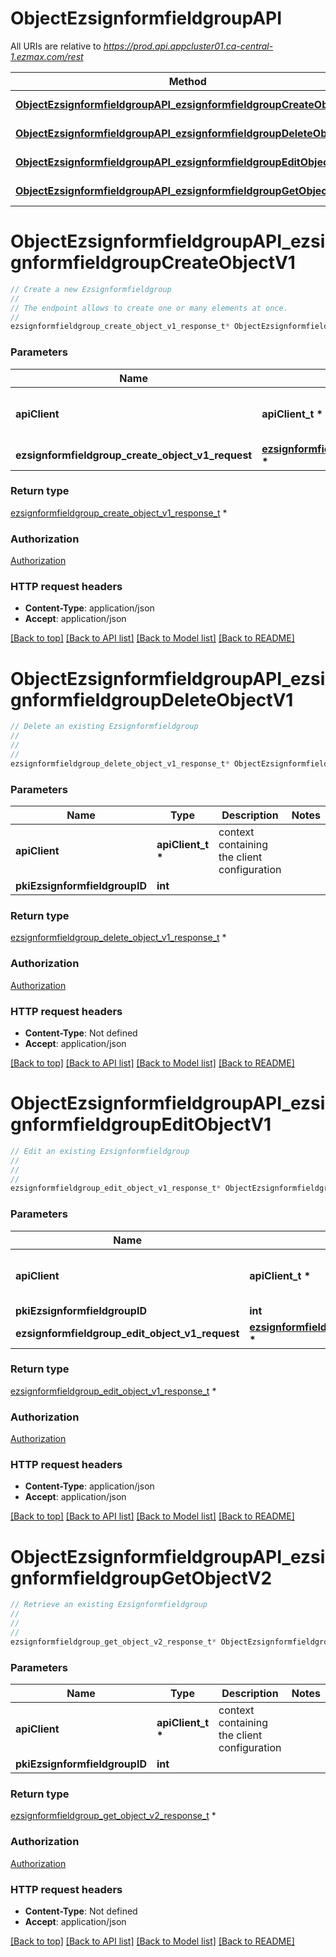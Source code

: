 # ObjectEzsignformfieldgroupAPI

All URIs are relative to *https://prod.api.appcluster01.ca-central-1.ezmax.com/rest*

Method | HTTP request | Description
------------- | ------------- | -------------
[**ObjectEzsignformfieldgroupAPI_ezsignformfieldgroupCreateObjectV1**](ObjectEzsignformfieldgroupAPI.md#ObjectEzsignformfieldgroupAPI_ezsignformfieldgroupCreateObjectV1) | **POST** /1/object/ezsignformfieldgroup | Create a new Ezsignformfieldgroup
[**ObjectEzsignformfieldgroupAPI_ezsignformfieldgroupDeleteObjectV1**](ObjectEzsignformfieldgroupAPI.md#ObjectEzsignformfieldgroupAPI_ezsignformfieldgroupDeleteObjectV1) | **DELETE** /1/object/ezsignformfieldgroup/{pkiEzsignformfieldgroupID} | Delete an existing Ezsignformfieldgroup
[**ObjectEzsignformfieldgroupAPI_ezsignformfieldgroupEditObjectV1**](ObjectEzsignformfieldgroupAPI.md#ObjectEzsignformfieldgroupAPI_ezsignformfieldgroupEditObjectV1) | **PUT** /1/object/ezsignformfieldgroup/{pkiEzsignformfieldgroupID} | Edit an existing Ezsignformfieldgroup
[**ObjectEzsignformfieldgroupAPI_ezsignformfieldgroupGetObjectV2**](ObjectEzsignformfieldgroupAPI.md#ObjectEzsignformfieldgroupAPI_ezsignformfieldgroupGetObjectV2) | **GET** /2/object/ezsignformfieldgroup/{pkiEzsignformfieldgroupID} | Retrieve an existing Ezsignformfieldgroup


# **ObjectEzsignformfieldgroupAPI_ezsignformfieldgroupCreateObjectV1**
```c
// Create a new Ezsignformfieldgroup
//
// The endpoint allows to create one or many elements at once.
//
ezsignformfieldgroup_create_object_v1_response_t* ObjectEzsignformfieldgroupAPI_ezsignformfieldgroupCreateObjectV1(apiClient_t *apiClient, ezsignformfieldgroup_create_object_v1_request_t * ezsignformfieldgroup_create_object_v1_request);
```

### Parameters
Name | Type | Description  | Notes
------------- | ------------- | ------------- | -------------
**apiClient** | **apiClient_t \*** | context containing the client configuration |
**ezsignformfieldgroup_create_object_v1_request** | **[ezsignformfieldgroup_create_object_v1_request_t](ezsignformfieldgroup_create_object_v1_request.md) \*** |  | 

### Return type

[ezsignformfieldgroup_create_object_v1_response_t](ezsignformfieldgroup_create_object_v1_response.md) *


### Authorization

[Authorization](../README.md#Authorization)

### HTTP request headers

 - **Content-Type**: application/json
 - **Accept**: application/json

[[Back to top]](#) [[Back to API list]](../README.md#documentation-for-api-endpoints) [[Back to Model list]](../README.md#documentation-for-models) [[Back to README]](../README.md)

# **ObjectEzsignformfieldgroupAPI_ezsignformfieldgroupDeleteObjectV1**
```c
// Delete an existing Ezsignformfieldgroup
//
// 
//
ezsignformfieldgroup_delete_object_v1_response_t* ObjectEzsignformfieldgroupAPI_ezsignformfieldgroupDeleteObjectV1(apiClient_t *apiClient, int pkiEzsignformfieldgroupID);
```

### Parameters
Name | Type | Description  | Notes
------------- | ------------- | ------------- | -------------
**apiClient** | **apiClient_t \*** | context containing the client configuration |
**pkiEzsignformfieldgroupID** | **int** |  | 

### Return type

[ezsignformfieldgroup_delete_object_v1_response_t](ezsignformfieldgroup_delete_object_v1_response.md) *


### Authorization

[Authorization](../README.md#Authorization)

### HTTP request headers

 - **Content-Type**: Not defined
 - **Accept**: application/json

[[Back to top]](#) [[Back to API list]](../README.md#documentation-for-api-endpoints) [[Back to Model list]](../README.md#documentation-for-models) [[Back to README]](../README.md)

# **ObjectEzsignformfieldgroupAPI_ezsignformfieldgroupEditObjectV1**
```c
// Edit an existing Ezsignformfieldgroup
//
// 
//
ezsignformfieldgroup_edit_object_v1_response_t* ObjectEzsignformfieldgroupAPI_ezsignformfieldgroupEditObjectV1(apiClient_t *apiClient, int pkiEzsignformfieldgroupID, ezsignformfieldgroup_edit_object_v1_request_t * ezsignformfieldgroup_edit_object_v1_request);
```

### Parameters
Name | Type | Description  | Notes
------------- | ------------- | ------------- | -------------
**apiClient** | **apiClient_t \*** | context containing the client configuration |
**pkiEzsignformfieldgroupID** | **int** |  | 
**ezsignformfieldgroup_edit_object_v1_request** | **[ezsignformfieldgroup_edit_object_v1_request_t](ezsignformfieldgroup_edit_object_v1_request.md) \*** |  | 

### Return type

[ezsignformfieldgroup_edit_object_v1_response_t](ezsignformfieldgroup_edit_object_v1_response.md) *


### Authorization

[Authorization](../README.md#Authorization)

### HTTP request headers

 - **Content-Type**: application/json
 - **Accept**: application/json

[[Back to top]](#) [[Back to API list]](../README.md#documentation-for-api-endpoints) [[Back to Model list]](../README.md#documentation-for-models) [[Back to README]](../README.md)

# **ObjectEzsignformfieldgroupAPI_ezsignformfieldgroupGetObjectV2**
```c
// Retrieve an existing Ezsignformfieldgroup
//
// 
//
ezsignformfieldgroup_get_object_v2_response_t* ObjectEzsignformfieldgroupAPI_ezsignformfieldgroupGetObjectV2(apiClient_t *apiClient, int pkiEzsignformfieldgroupID);
```

### Parameters
Name | Type | Description  | Notes
------------- | ------------- | ------------- | -------------
**apiClient** | **apiClient_t \*** | context containing the client configuration |
**pkiEzsignformfieldgroupID** | **int** |  | 

### Return type

[ezsignformfieldgroup_get_object_v2_response_t](ezsignformfieldgroup_get_object_v2_response.md) *


### Authorization

[Authorization](../README.md#Authorization)

### HTTP request headers

 - **Content-Type**: Not defined
 - **Accept**: application/json

[[Back to top]](#) [[Back to API list]](../README.md#documentation-for-api-endpoints) [[Back to Model list]](../README.md#documentation-for-models) [[Back to README]](../README.md)

